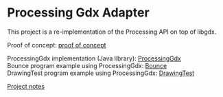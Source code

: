 # Processing Gdx Adapter

This project is a re-implementation of the Processing API on top of libgdx.

Proof of concept: [proof of concept](proof_of_concept)  

ProcessingGdx implementation (Java library): [ProcessingGdx](ProcessingGdx)  
Bounce program example using ProcessingGdx: [Bounce](Bounce)  
DrawingTest program example using ProcessingGdx: [DrawingTest](DrawingTest)  

[Project notes](project_notes.md)

